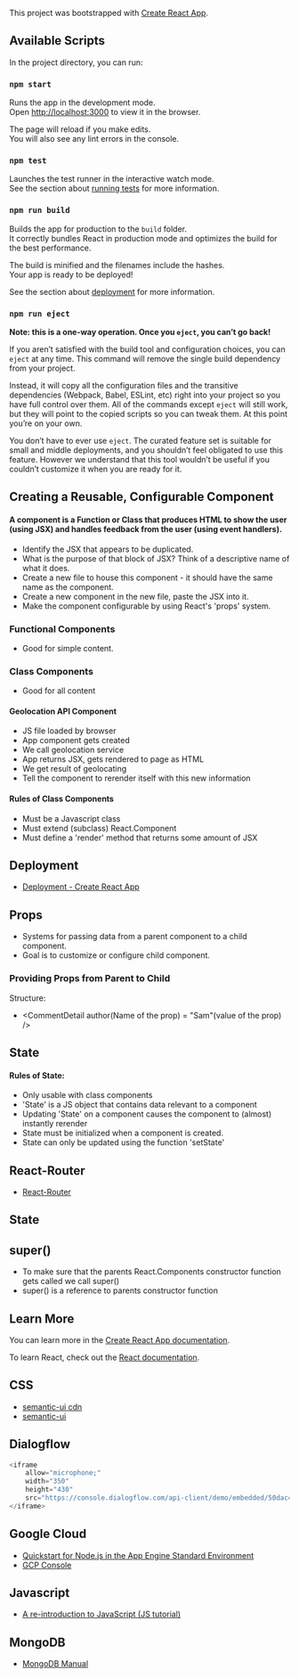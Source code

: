 This project was bootstrapped with [Create React App](https://github.com/facebook/create-react-app).

## Available Scripts

In the project directory, you can run:

### `npm start`

Runs the app in the development mode.<br>
Open [http://localhost:3000](http://localhost:3000) to view it in the browser.

The page will reload if you make edits.<br>
You will also see any lint errors in the console.

### `npm test`

Launches the test runner in the interactive watch mode.<br>
See the section about [running tests](https://facebook.github.io/create-react-app/docs/running-tests) for more information.

### `npm run build`

Builds the app for production to the `build` folder.<br>
It correctly bundles React in production mode and optimizes the build for the best performance.

The build is minified and the filenames include the hashes.<br>
Your app is ready to be deployed!

See the section about [deployment](https://facebook.github.io/create-react-app/docs/deployment) for more information.

### `npm run eject`

**Note: this is a one-way operation. Once you `eject`, you can’t go back!**

If you aren’t satisfied with the build tool and configuration choices, you can `eject` at any time. This command will remove the single build dependency from your project.

Instead, it will copy all the configuration files and the transitive dependencies (Webpack, Babel, ESLint, etc) right into your project so you have full control over them. All of the commands except `eject` will still work, but they will point to the copied scripts so you can tweak them. At this point you’re on your own.

You don’t have to ever use `eject`. The curated feature set is suitable for small and middle deployments, and you shouldn’t feel obligated to use this feature. However we understand that this tool wouldn’t be useful if you couldn’t customize it when you are ready for it.

## Creating a Reusable, Configurable Component
#### A component is a Function or Class that produces HTML to show the user (using JSX) and handles feedback from the user (using event handlers).
* Identify the JSX that appears to be duplicated.
* What is the purpose of that block of JSX? Think of a descriptive name of what it does.
* Create a new file to house this component - it should have the same name as the component.
* Create a new component in the new file, paste the JSX into it.
* Make the component configurable by using React's 'props' system.
### Functional Components
* Good for simple content.

### Class Components
* Good for all content

#### Geolocation API Component
* JS file loaded by browser
* App component gets created
* We call geolocation service
* App returns JSX, gets rendered to page as HTML
* We get result of geolocating
* Tell the component to rerender itself with this new information

#### Rules of Class Components
* Must be a Javascript class
* Must extend (subclass) React.Component
* Must define a 'render' method that returns some amount of JSX
## Deployment
* [Deployment - Create React App](https://facebook.github.io/create-react-app/docs/deployment#firebase-https-firebasegooglecom)

## Props
* Systems for passing data from a parent component to a child component.
* Goal is to customize or configure child component.
### Providing Props from Parent to Child
Structure:
* <CommentDetail author(Name of the prop) = "Sam"(value of the prop) />

## State
#### Rules of State:
* Only usable with class components
* 'State' is a JS object that contains data relevant to a component
* Updating 'State' on a component causes the component to (almost) instantly rerender
* State must be initialized when a component is created.
* State can only be updated using the function 'setState'

## React-Router
* [React-Router](https://reacttraining.com/react-router/web/example/basic)

## State

## super()
* To make sure that the parents React.Components constructor function gets called we call super() 
* super() is a reference to parents constructor function

## Learn More

You can learn more in the [Create React App documentation](https://facebook.github.io/create-react-app/docs/getting-started).

To learn React, check out the [React documentation](https://reactjs.org/).

## CSS
* [semantic-ui cdn](https://cdnjs.com/libraries/semantic-ui)
* [semantic-ui](https://semantic-ui.com/)

## Dialogflow
```javascript
<iframe
    allow="microphone;"
    width="350"
    height="430"
    src="https://console.dialogflow.com/api-client/demo/embedded/50dac474-17b9-4ee4-a46f-603e671b87d0">
</iframe>
```

## Google Cloud
* [Quickstart for Node.js in the App Engine Standard Environment](https://cloud.google.com/appengine/docs/standard/nodejs/quickstart?authuser=1)
* [GCP Console](https://console.cloud.google.com/appengine?project=reactapp&authuser=1&organizationId=935263147482)

## Javascript
* [A re-introduction to JavaScript (JS tutorial)](https://developer.mozilla.org/en-US/docs/Web/JavaScript/A_re-introduction_to_JavaScript)

## MongoDB
* [MongoDB Manual](https://docs.mongodb.com/manual/reference/mongo-shell/)
